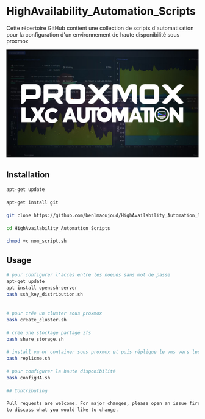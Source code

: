 # HighAvailability_Automation_Scripts

Cette répertoire GitHub contient une collection de scripts d'automatisation pour la configuration d'un environnement de haute disponibilité sous proxmox


![Alt text](aut.jpg?raw=true "Proxmox")

## Installation



```bash
apt-get update

apt-get install git

git clone https://github.com/benlmaoujoud/HighAvailability_Automation_Scripts

cd HighAvailability_Automation_Scripts

chmod +x nom_script.sh
```

## Usage

```bash
# pour configurer l'accès entre les noeuds sans mot de passe
apt-get update
apt install openssh-server
bash ssh_key_distribution.sh


# pour crée un cluster sous proxmox 
bash create_cluster.sh

# crée une stockage partagé zfs
bash share_storage.sh

# install vm or container sous proxmox et puis réplique le vms vers les autres noeuds
bash replicme.sh

# pour configurer la haute disponibilité 
bash configHA.sh

## Contributing

Pull requests are welcome. For major changes, please open an issue first
to discuss what you would like to change.

